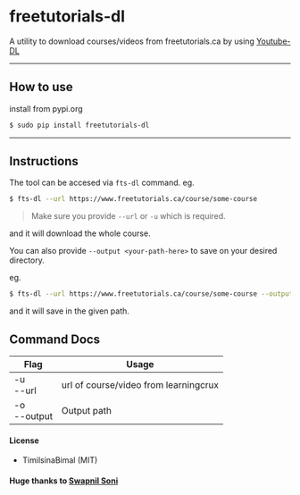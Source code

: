 # freetutorials-dl

A utility to download courses/videos from freetutorials.ca by using [Youtube-DL](https://github.com/ytdl-org/youtube-dl)

<hr>

## How to use

install from pypi.org

```sh
$ sudo pip install freetutorials-dl
```

<hr>

## Instructions

The tool can be accesed via `fts-dl` command.
eg.

```sh
$ fts-dl --url https://www.freetutorials.ca/course/some-course
```

> Make sure you provide `--url` or `-u` which is required.

and it will download the whole course.

You can also provide `--output <your-path-here>` to save on your desired directory.

eg.

```sh
$ fts-dl --url https://www.freetutorials.ca/course/some-course --output ~/my_course
```

and it will save in the given path.

## Command Docs

| Flag             | Usage                                 |
| ---------------- | ------------------------------------- |
| -u <br> --url    | url of course/video from learningcrux |
| -o <br> --output | Output path                           |

#### License

-   TimilsinaBimal (MIT)

<h4>Huge thanks to <a href="https://github.com/SwapnilSoni1999/learningcrux-dl">Swapnil Soni</a></h4>
